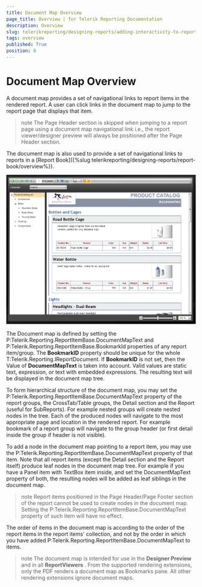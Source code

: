 ```yaml
---
title: Document Map Overview
page_title: Overview | for Telerik Reporting Documentation
description: Overview
slug: telerikreporting/designing-reports/adding-interactivity-to-reports/document-map/overview
tags: overview
published: True
position: 0
---
```


# Document Map Overview



A document map provides a set of navigational links to report items in the rendered report. A user can
        click links in the document map to jump to the report page that displays that item.
      

>note The Page Header section is skipped when jumping to a report page using a document map navigational link i.e.,            the report viewer/designer preview will always be positioned after the Page Header section.          


The document map is also used to provide a set of navigational links to reports in a [Report Book]({%slug telerikreporting/designing-reports/report-book/overview%}).
      

![](images/SilverlightViewer1.png)

The Document map is defined by setting the P:Telerik.Reporting.ReportItemBase.DocumentMapText and 
    		P:Telerik.Reporting.ReportItemBase.BookmarkId properties of any report item/group. The __BookmarkID__
    	property should be unique for the whole T:Telerik.Reporting.IReportDocument. If __BookmarkID__ is not set, 
    	then the Value of __DocumentMapText__ is taken into account. Valid values are static text, expression, or text with embedded expressions. 
    	The resulting text will be displayed in the document map tree.
		

To form hierarchical structure of the document map, you may set the P:Telerik.Reporting.ReportItemBase.DocumentMapText property of the report groups, the 
    	CrossTab/Table groups, the Detail section and the Report (useful for SubReports). For example nested groups will 
    	create nested nodes in the tree. Each of the produced nodes will navigate to the most appropriate page and location 
    	in the rendered report. For example bookmark of a report group will navigate to the group header (or first detail 
    	inside the group if header is not visible).

To add a node in the document map pointing to a report item, you may use the P:Telerik.Reporting.ReportItemBase.DocumentMapText property of that item. Note 
    	that all report items (except the Detail section and the Report itself) produce leaf nodes in the document map tree. 
    	For example if you have a Panel item with TextBox item inside, and set the DocumentMapText property of both, the resulting 
    	nodes will be added as leaf siblings in the document map.

>note Report items positioned in the Page Header/Page Footer section of the report cannot be used to create nodes in the document map.          Setting the P:Telerik.Reporting.ReportItemBase.DocumentMapText property of such item will have no effect.      


The order of items in the document map is according to the order of the report items in the report items' collection, and not 
    	by the order in which you have added P:Telerik.Reporting.ReportItemBase.DocumentMapText to items.

>note The document map is intended for use in the  __Designer Preview__  and in all  __ReportViewers__ . From the supported 	rendering extensions, only the PDF renders a document map as Bookmarks pane. All other rendering extensions ignore document maps. 

